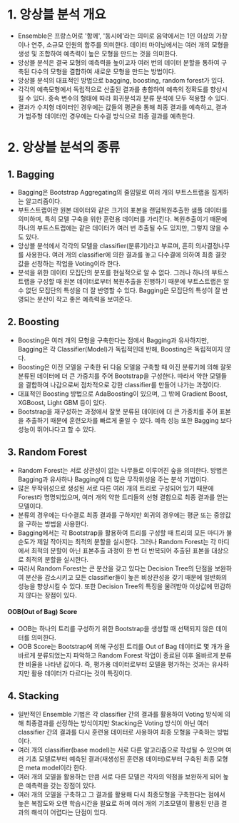# 1. 앙상블 분석 개요
- Ensemble은 프랑스어로 '함께', '동시에'라는 의미로 음악에서는 1인 이상의 가창이나 연주, 소규모 인원의 합주를 의미한다. 데이터 마이닝에서는 여러 개의 모형을 생성 및 조합하여 예측력이 높은 모형을 만드는 것을 의미한다.
- 앙상블 분석은 결국 모형의 예측력을 높이고자 여러 번의 데이터 분할을 통하여 구축된 다수의 모형을 결합하여 새로운 모형을 만드는 방법이다.
- 앙상블 분석의 대표적인 방법으로 bagging, boosting, random forest가 있다.
- 각각의 예측모형에서 독립적으로 산출된 결과를 총합하여 예측의 정확도를 향상시킬 수 있다. 종속 변수의 형태에 따라 회귀분석과 분류 분석에 모두 적용할 수 있다.
- 결과가 수치형 데이터인 경우에는 값들의 평균을 통해 최종 결과를 예측하고, 결과가 범주형 데이터인 경우에는 다수결 방식으로 최종 결과를 예측한다.

# 2. 앙상블 분석의 종류
## 1. Bagging
- Bagging은 Bootstrap Aggregating의 줄임말로 여러 개의 부트스트랩을 집계하는 알고리즘이다.
- 부트스트랩이란 원본 데이터와 같은 크기의 표본을 랜덤복원추출한 샘플 데이터를 의미하며, 특히 모델 구축을 위한 훈련용 데이터를 가리킨다. 복원추출이기 때문에 하나의 부트스트랩에는 같은 데이터가 여러 번 추출될 수도 있지만, 그렇지 않을 수도 있다.
- 앙상블 분석에서 각각의 모델을 classifier(분류기)라고 부르며, 흔히 의사결정나무를 사용한다. 여러 개의 classifier에 의한 결과를 놓고 다수결에 의하여 최종 결괏값을 선정하는 작업을 Voting이라 한다.
- 분석을 위한 데이터 모집단의 분포를 현실적으로 알 수 없다. 그러나 하나의 부트스트랩을 구성할 때 원본 데이터로부터 복원추출을 진행하기 때문에 부트스트랩은 알 수 없던 모집단의 특성을 더 잘 반영할 수 있다. Bagging은 모집단의 특성이 잘 반영되는 분산이 작고 좋은 예측력을 보여준다.

## 2. Boosting
- Boosting은 여러 개의 모형을 구축한다는 점에서 Bagging과 유사하지만, Bagging은 각 Classifier(Model)가 독립적인데 반해, Boosting은 독립적이지 않다.
- Boosting은 이전 모델을 구축한 뒤 다음 모델을 구축할 때 이진 분류기에 의해 잘못 분류된 데이터에 더 큰 가중치를 주어 Bootstrap을 구성한다. 따라서 약한 모델들을 결합하여 나감으로써 점차적으로 강한 classifier를 만들어 나가는 과정이다.
- 대표적인 Boosting 방법으로 AdaBoosting이 있으며, 그 밖에 Gradient Boost, XGBoost, Light GBM 등이 있다.
- Bootstrap을 재구성하는 과정에서 잘못 분류된 데이터에 더 큰 가중치를 주어 표본을 추출하기 때문에 훈련오차를 빠르게 줄일 수 있다. 예측 성능 또한 Bagging 보다 성능이 뛰어나다고 할 수 있다.

## 3. Random Forest
- Random Forest는 서로 상관성이 없는 나무들로 이루어진 숲을 의미한다. 방법은 Bagging과 유사하나 Bagging에 더 많은 무작위성을 주는 분석 기법이다.
- 많은 무작위성으로 생성된 서로 다른 여러 개의 트리로 구성되어 있기 때문에 Forest라 명명되었으며, 여러 개의 약한 트리들의 선형 결합으로 최종 결과를 얻는 모델이다.
- 분류의 경우에는 다수결로 최종 결과를 구하지만 회귀의 경우에는 평균 또는 중앙값을 구하는 방법을 사용한다.
- Bagging에서는 각 Bootstrap을 활용하여 트리를 구성할 때 트리의 모든 마디가 불순도가 제일 작아지는 최적의 분할을 실시한다. 그러나 Random Forest는 각 마디에서 최적의 분할이 아닌 표본추출 과정이 한 번 더 반복되어 추출된 표본을 대상으로 최적의 분할을 실시한다.
- 따라서 Random Forest는 큰 분산을 갖고 있다는 Decision Tree의 단점을 보완하여 분산을 감소시키고 모든 classifier들이 높은 비상관성을 갖기 때문에 일반화의 성능을 향상시킬 수 있다. 또한 Decision Tree의 특징을 물려받아 이상값에 민감하지 않다는 장점이 있다.

#### OOB(Out of Bag) Score
- OOB는 하나의 트리를 구성하기 위한 Bootstrap을 생성할 때 선택되지 않은 데이터를 의미한다.
- OOB Score는 Bootstrap에 의해 구성된 트리를 Out of Bag 데이터로 몇 개가 올바르게 분류되었는지 파악하고 Random Forest 작업이 종료된 이후 올바르게 분류한 비율을 나타낸 값이다. 즉, 평가용 데이터로부터 모델을 평가하는 것과는 유사하지만 활용 데이터가 다르다는 것이 특징이다.

## 4. Stacking
- 일반적인 Ensemble 기법은 각 classifier 간의 결과를 활용하여 Voting 방식에 의해 최종결과를 선정하는 방식이지만 Stacking은 Voting 방식이 아닌 여러 classifier 간의 결과를 다시 훈련용 데이터로 사용하여 최종 모형을 구축하는 방법이다.
- 여러 개의 classifier(base model)는 서로 다른 알고리즘으로 작성될 수 있으며 여러 기초 모델로부터 예측된 결과(재생성된 훈련용 데이터)로부터 구축된 최종 모형은 meta model이라 한다.
- 여러 개의 모델을 활용하는 만큼 서로 다른 모델은 각자의 약점을 보완하게 되어 높은 예측력을 갖는 장점이 있다.
- 여러 개의 모델을 구축하고 그 결과를 활용해 다시 최종모형을 구축한다는 점에서 높은 복잡도와 오랜 학습시간을 필요로 하며 여러 개의 기초모델이 활용된 만큼 결과의 해석이 어렵다는 단점이 있다. 